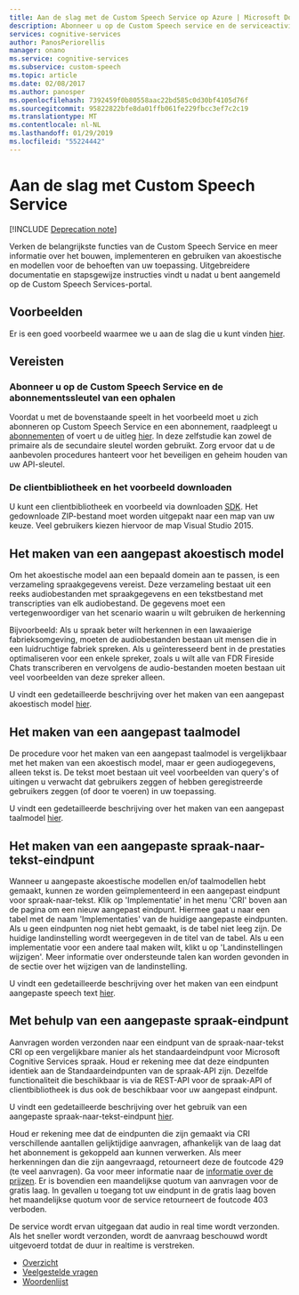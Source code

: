 ```yaml
---
title: Aan de slag met de Custom Speech Service op Azure | Microsoft Docs
description: Abonneer u op de Custom Speech service en de serviceactiviteiten koppelen aan een Azure-abonnement naar een model te trainen en een implementatie.
services: cognitive-services
author: PanosPeriorellis
manager: onano
ms.service: cognitive-services
ms.subservice: custom-speech
ms.topic: article
ms.date: 02/08/2017
ms.author: panosper
ms.openlocfilehash: 7392459f0b80558aac22bd585c0d30bf4105d76f
ms.sourcegitcommit: 95822822bfe8da01ffb061fe229fbcc3ef7c2c19
ms.translationtype: MT
ms.contentlocale: nl-NL
ms.lasthandoff: 01/29/2019
ms.locfileid: "55224442"
---
```

# <a name="get-started-with-custom-speech-service"></a>Aan de slag met Custom Speech Service

[!INCLUDE [Deprecation note](../../../includes/cognitive-services-custom-speech-deprecation-note.md)]

Verken de belangrijkste functies van de Custom Speech Service en meer informatie over het bouwen, implementeren en gebruiken van akoestische en modellen voor de behoeften van uw toepassing. Uitgebreidere documentatie en stapsgewijze instructies vindt u nadat u bent aangemeld op de Custom Speech Services-portal.

## <a name="samples"></a>Voorbeelden  
Er is een goed voorbeeld waarmee we u aan de slag die u kunt vinden [hier](https://github.com/Microsoft/Cognitive-Custom-Speech-Service).

## <a name="prerequisites"></a>Vereisten  

### <a name="subscribe-to-custom-speech-service-and-get-a-subscription-key"></a>Abonneer u op de Custom Speech Service en de abonnementssleutel van een ophalen
Voordat u met de bovenstaande speelt in het voorbeeld moet u zich abonneren op Custom Speech Service en een abonnement, raadpleegt u [abonnementen](https://portal.azure.com/#create/Microsoft.CognitiveServices/apitype/CustomSpeech) of voert u de uitleg [hier](CustomSpeech-How-to-Topics/cognitive-services-custom-speech-subscribe.md). In deze zelfstudie kan zowel de primaire als de secundaire sleutel worden gebruikt. Zorg ervoor dat u de aanbevolen procedures hanteert voor het beveiligen en geheim houden van uw API-sleutel.

### <a name="get-the-client-library-and-example"></a>De clientbibliotheek en het voorbeeld downloaden
U kunt een clientbibliotheek en voorbeeld via downloaden [SDK](https://www.microsoft.com/cognitive-services/en-us/SDK-Sample?api=bing%20speech&category=sdk). Het gedownloade ZIP-bestand moet worden uitgepakt naar een map van uw keuze. Veel gebruikers kiezen hiervoor de map Visual Studio 2015.

## <a name="creating-a-custom-acoustic-model"></a>Het maken van een aangepast akoestisch model
Om het ​​akoestische model aan een bepaald domein aan te passen, is een verzameling spraakgegevens vereist. Deze verzameling bestaat uit een reeks audiobestanden met spraakgegevens en een tekstbestand met transcripties van elk audiobestand. De gegevens moet een vertegenwoordiger van het scenario waarin u wilt gebruiken de herkenning

Bijvoorbeeld: Als u spraak beter wilt herkennen in een lawaaierige fabrieksomgeving, moeten de audiobestanden bestaan ​​uit mensen die in een luidruchtige fabriek spreken.
Als u geïnteresseerd bent in de prestaties optimaliseren voor een enkele spreker, zoals u wilt alle van FDR Fireside Chats transcriberen en vervolgens de audio-bestanden moeten bestaan uit veel voorbeelden van deze spreker alleen.

U vindt een gedetailleerde beschrijving over het maken van een aangepast akoestisch model [hier](CustomSpeech-How-to-Topics/cognitive-services-custom-speech-create-acoustic-model.md).

## <a name="creating-a-custom-language-model"></a>Het maken van een aangepast taalmodel
De procedure voor het maken van een aangepast taalmodel is vergelijkbaar met het maken van een akoestisch model, maar er geen audiogegevens, alleen tekst is. De tekst moet bestaan uit veel voorbeelden van query's of uitingen u verwacht dat gebruikers zeggen of hebben geregistreerde gebruikers zeggen (of door te voeren) in uw toepassing.

U vindt een gedetailleerde beschrijving over het maken van een aangepast taalmodel [hier](CustomSpeech-How-to-Topics/cognitive-services-custom-speech-create-language-model.md).

## <a name="creating-a-custom-speech-to-text-endpoint"></a>Het maken van een aangepaste spraak-naar-tekst-eindpunt
Wanneer u aangepaste akoestische modellen en/of taalmodellen hebt gemaakt, kunnen ze worden geïmplementeerd in een aangepast eindpunt voor spraak-naar-tekst. Klik op 'Implementatie' in het menu 'CRI' boven aan de pagina om een nieuw aangepast eindpunt. Hiermee gaat u naar een tabel met de naam 'Implementaties' van de huidige aangepaste eindpunten. Als u geen eindpunten nog niet hebt gemaakt, is de tabel niet leeg zijn. De huidige landinstelling wordt weergegeven in de titel van de tabel. Als u een implementatie voor een andere taal maken wilt, klikt u op 'Landinstellingen wijzigen'. Meer informatie over ondersteunde talen kan worden gevonden in de sectie over het wijzigen van de landinstelling.

U vindt een gedetailleerde beschrijving over het maken van een eindpunt aangepaste speech text [hier](CustomSpeech-How-to-Topics/cognitive-services-custom-speech-create-endpoint.md).

## <a name="using-a-custom-speech-endpoint"></a>Met behulp van een aangepaste spraak-eindpunt
Aanvragen worden verzonden naar een eindpunt van de spraak-naar-tekst CRI op een vergelijkbare manier als het standaardeindpunt voor Microsoft Cognitive Services spraak. Houd er rekening mee dat deze eindpunten identiek aan de Standaardeindpunten van de spraak-API zijn. Dezelfde functionaliteit die beschikbaar is via de REST-API voor de spraak-API of clientbibliotheek is dus ook de beschikbaar voor uw aangepast eindpunt.

U vindt een gedetailleerde beschrijving over het gebruik van een aangepaste spraak-naar-tekst-eindpunt [hier](CustomSpeech-How-to-Topics/cognitive-services-custom-speech-use-endpoint.md).


Houd er rekening mee dat de eindpunten die zijn gemaakt via CRI verschillende aantallen gelijktijdige aanvragen, afhankelijk van de laag dat het abonnement is gekoppeld aan kunnen verwerken. Als meer herkenningen dan die zijn aangevraagd, retourneert deze de foutcode 429 (te veel aanvragen). Ga voor meer informatie naar de [informatie over de prijzen](https://www.microsoft.com/cognitive-services/en-us/pricing). Er is bovendien een maandelijkse quotum van aanvragen voor de gratis laag. In gevallen u toegang tot uw eindpunt in de gratis laag boven het maandelijkse quotum voor de service retourneert de foutcode 403 verboden.

De service wordt ervan uitgegaan dat audio in real time wordt verzonden. Als het sneller wordt verzonden, wordt de aanvraag beschouwd wordt uitgevoerd totdat de duur in realtime is verstreken.

* [Overzicht](cognitive-services-custom-speech-home.md)
* [Veelgestelde vragen](cognitive-services-custom-speech-faq.md)
* [Woordenlijst](cognitive-services-custom-speech-glossary.md)
